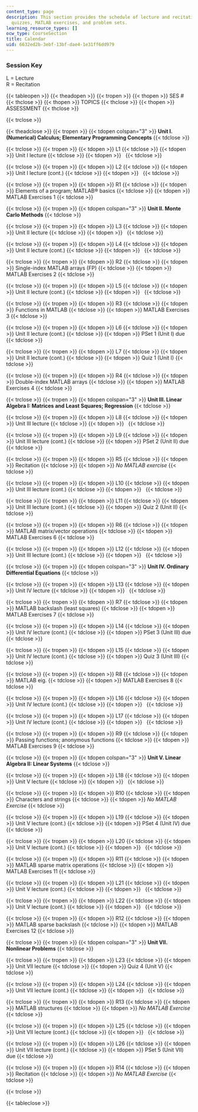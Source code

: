 ```yaml
---
content_type: page
description: This section provides the schedule of lecture and recitation topics,
  quizzes, MATLAB exercises, and problem sets.
learning_resource_types: []
ocw_type: CourseSection
title: Calendar
uid: 6632ed2b-3ebf-13bf-dae4-1e31ff6dd979
---
```


### Session Key

L = Lecture  
R = Recitation

{{< tableopen >}}
{{< theadopen >}}
{{< tropen >}}
{{< thopen >}}
SES #
{{< thclose >}}
{{< thopen >}}
TOPICS
{{< thclose >}}
{{< thopen >}}
ASSESSMENT
{{< thclose >}}

{{< trclose >}}

{{< theadclose >}}
{{< tropen >}}
{{< tdopen colspan="3" >}}
**Unit I. (Numerical) Calculus; Elementary Programming Concepts**
{{< tdclose >}}

{{< trclose >}}
{{< tropen >}}
{{< tdopen >}}
L1
{{< tdclose >}}
{{< tdopen >}}
Unit I lecture
{{< tdclose >}}
{{< tdopen >}}
 
{{< tdclose >}}

{{< trclose >}}
{{< tropen >}}
{{< tdopen >}}
L2
{{< tdclose >}}
{{< tdopen >}}
Unit I lecture (cont.)
{{< tdclose >}}
{{< tdopen >}}
 
{{< tdclose >}}

{{< trclose >}}
{{< tropen >}}
{{< tdopen >}}
R1
{{< tdclose >}}
{{< tdopen >}}
Elements of a program; MATLAB® basics
{{< tdclose >}}
{{< tdopen >}}
MATLAB Exercises 1
{{< tdclose >}}

{{< trclose >}}
{{< tropen >}}
{{< tdopen colspan="3" >}}
**Unit II. Monte Carlo Methods**
{{< tdclose >}}

{{< trclose >}}
{{< tropen >}}
{{< tdopen >}}
L3
{{< tdclose >}}
{{< tdopen >}}
Unit II lecture
{{< tdclose >}}
{{< tdopen >}}
 
{{< tdclose >}}

{{< trclose >}}
{{< tropen >}}
{{< tdopen >}}
L4
{{< tdclose >}}
{{< tdopen >}}
Unit II lecture (cont.)
{{< tdclose >}}
{{< tdopen >}}
 
{{< tdclose >}}

{{< trclose >}}
{{< tropen >}}
{{< tdopen >}}
R2
{{< tdclose >}}
{{< tdopen >}}
Single-index MATLAB arrays (FP)
{{< tdclose >}}
{{< tdopen >}}
MATLAB Exercises 2
{{< tdclose >}}

{{< trclose >}}
{{< tropen >}}
{{< tdopen >}}
L5
{{< tdclose >}}
{{< tdopen >}}
Unit II lecture (cont.)
{{< tdclose >}}
{{< tdopen >}}
 
{{< tdclose >}}

{{< trclose >}}
{{< tropen >}}
{{< tdopen >}}
R3
{{< tdclose >}}
{{< tdopen >}}
Functions in MATLAB
{{< tdclose >}}
{{< tdopen >}}
MATLAB Exercises 3
{{< tdclose >}}

{{< trclose >}}
{{< tropen >}}
{{< tdopen >}}
L6
{{< tdclose >}}
{{< tdopen >}}
Unit II lecture (cont.)
{{< tdclose >}}
{{< tdopen >}}
PSet 1 (Unit I) due
{{< tdclose >}}

{{< trclose >}}
{{< tropen >}}
{{< tdopen >}}
L7
{{< tdclose >}}
{{< tdopen >}}
Unit II lecture (cont.)
{{< tdclose >}}
{{< tdopen >}}
Quiz 1 (Unit I)
{{< tdclose >}}

{{< trclose >}}
{{< tropen >}}
{{< tdopen >}}
R4
{{< tdclose >}}
{{< tdopen >}}
Double-index MATLAB arrays
{{< tdclose >}}
{{< tdopen >}}
MATLAB Exercises 4
{{< tdclose >}}

{{< trclose >}}
{{< tropen >}}
{{< tdopen colspan="3" >}}
**Unit III. Linear Algebra I: Matrices and Least Squares; Regression**
{{< tdclose >}}

{{< trclose >}}
{{< tropen >}}
{{< tdopen >}}
L8
{{< tdclose >}}
{{< tdopen >}}
Unit III lecture
{{< tdclose >}}
{{< tdopen >}}
 
{{< tdclose >}}

{{< trclose >}}
{{< tropen >}}
{{< tdopen >}}
L9
{{< tdclose >}}
{{< tdopen >}}
Unit III lecture (cont.)
{{< tdclose >}}
{{< tdopen >}}
PSet 2 (Unit II) due
{{< tdclose >}}

{{< trclose >}}
{{< tropen >}}
{{< tdopen >}}
R5
{{< tdclose >}}
{{< tdopen >}}
Recitation
{{< tdclose >}}
{{< tdopen >}}
_No MATLAB exercise_
{{< tdclose >}}

{{< trclose >}}
{{< tropen >}}
{{< tdopen >}}
L10
{{< tdclose >}}
{{< tdopen >}}
Unit III lecture (cont.)
{{< tdclose >}}
{{< tdopen >}}
 
{{< tdclose >}}

{{< trclose >}}
{{< tropen >}}
{{< tdopen >}}
L11
{{< tdclose >}}
{{< tdopen >}}
Unit III lecture (cont.)
{{< tdclose >}}
{{< tdopen >}}
Quiz 2 (Unit II)
{{< tdclose >}}

{{< trclose >}}
{{< tropen >}}
{{< tdopen >}}
R6
{{< tdclose >}}
{{< tdopen >}}
MATLAB matrix/vector operations
{{< tdclose >}}
{{< tdopen >}}
MATLAB Exercises 6
{{< tdclose >}}

{{< trclose >}}
{{< tropen >}}
{{< tdopen >}}
L12
{{< tdclose >}}
{{< tdopen >}}
Unit III lecture (cont.)
{{< tdclose >}}
{{< tdopen >}}
 
{{< tdclose >}}

{{< trclose >}}
{{< tropen >}}
{{< tdopen colspan="3" >}}
**Unit IV. Ordinary Differential Equations**
{{< tdclose >}}

{{< trclose >}}
{{< tropen >}}
{{< tdopen >}}
L13
{{< tdclose >}}
{{< tdopen >}}
Unit IV lecture
{{< tdclose >}}
{{< tdopen >}}
 
{{< tdclose >}}

{{< trclose >}}
{{< tropen >}}
{{< tdopen >}}
R7
{{< tdclose >}}
{{< tdopen >}}
MATLAB backslash (least squares)
{{< tdclose >}}
{{< tdopen >}}
MATLAB Exercises 7
{{< tdclose >}}

{{< trclose >}}
{{< tropen >}}
{{< tdopen >}}
L14
{{< tdclose >}}
{{< tdopen >}}
Unit IV lecture (cont.)
{{< tdclose >}}
{{< tdopen >}}
PSet 3 (Unit III) due
{{< tdclose >}}

{{< trclose >}}
{{< tropen >}}
{{< tdopen >}}
L15
{{< tdclose >}}
{{< tdopen >}}
Unit IV lecture (cont.)
{{< tdclose >}}
{{< tdopen >}}
Quiz 3 (Unit III)
{{< tdclose >}}

{{< trclose >}}
{{< tropen >}}
{{< tdopen >}}
R8
{{< tdclose >}}
{{< tdopen >}}
MATLAB eig.
{{< tdclose >}}
{{< tdopen >}}
MATLAB Exercises 8
{{< tdclose >}}

{{< trclose >}}
{{< tropen >}}
{{< tdopen >}}
L16
{{< tdclose >}}
{{< tdopen >}}
Unit IV lecture (cont.)
{{< tdclose >}}
{{< tdopen >}}
 
{{< tdclose >}}

{{< trclose >}}
{{< tropen >}}
{{< tdopen >}}
L17
{{< tdclose >}}
{{< tdopen >}}
Unit IV lecture (cont.)
{{< tdclose >}}
{{< tdopen >}}
 
{{< tdclose >}}

{{< trclose >}}
{{< tropen >}}
{{< tdopen >}}
R9
{{< tdclose >}}
{{< tdopen >}}
Passing functions; anonymous functions
{{< tdclose >}}
{{< tdopen >}}
MATLAB Exercises 9
{{< tdclose >}}

{{< trclose >}}
{{< tropen >}}
{{< tdopen colspan="3" >}}
**Unit V. Linear Algebra II: Linear Systems**
{{< tdclose >}}

{{< trclose >}}
{{< tropen >}}
{{< tdopen >}}
L18
{{< tdclose >}}
{{< tdopen >}}
Unit V lecture
{{< tdclose >}}
{{< tdopen >}}
 
{{< tdclose >}}

{{< trclose >}}
{{< tropen >}}
{{< tdopen >}}
R10
{{< tdclose >}}
{{< tdopen >}}
Characters and strings
{{< tdclose >}}
{{< tdopen >}}
_No MATLAB Exercise_
{{< tdclose >}}

{{< trclose >}}
{{< tropen >}}
{{< tdopen >}}
L19
{{< tdclose >}}
{{< tdopen >}}
Unit V lecture (cont.)
{{< tdclose >}}
{{< tdopen >}}
PSet 4 (Unit IV) due
{{< tdclose >}}

{{< trclose >}}
{{< tropen >}}
{{< tdopen >}}
L20
{{< tdclose >}}
{{< tdopen >}}
Unit V lecture (cont.)
{{< tdclose >}}
{{< tdopen >}}
 
{{< tdclose >}}

{{< trclose >}}
{{< tropen >}}
{{< tdopen >}}
R11
{{< tdclose >}}
{{< tdopen >}}
MATLAB sparse matrix operations
{{< tdclose >}}
{{< tdopen >}}
MATLAB Exercises 11
{{< tdclose >}}

{{< trclose >}}
{{< tropen >}}
{{< tdopen >}}
L21
{{< tdclose >}}
{{< tdopen >}}
Unit V lecture (cont.)
{{< tdclose >}}
{{< tdopen >}}
 
{{< tdclose >}}

{{< trclose >}}
{{< tropen >}}
{{< tdopen >}}
L22
{{< tdclose >}}
{{< tdopen >}}
Unit V lecture (cont.)
{{< tdclose >}}
{{< tdopen >}}
 
{{< tdclose >}}

{{< trclose >}}
{{< tropen >}}
{{< tdopen >}}
R12
{{< tdclose >}}
{{< tdopen >}}
MATLAB sparse backslash
{{< tdclose >}}
{{< tdopen >}}
MATLAB Exercises 12
{{< tdclose >}}

{{< trclose >}}
{{< tropen >}}
{{< tdopen colspan="3" >}}
**Unit VII. Nonlinear Problems**
{{< tdclose >}}

{{< trclose >}}
{{< tropen >}}
{{< tdopen >}}
L23
{{< tdclose >}}
{{< tdopen >}}
Unit VII lecture
{{< tdclose >}}
{{< tdopen >}}
Quiz 4 (Unit V)
{{< tdclose >}}

{{< trclose >}}
{{< tropen >}}
{{< tdopen >}}
L24
{{< tdclose >}}
{{< tdopen >}}
Unit VII lecture (cont.)
{{< tdclose >}}
{{< tdopen >}}
 
{{< tdclose >}}

{{< trclose >}}
{{< tropen >}}
{{< tdopen >}}
R13
{{< tdclose >}}
{{< tdopen >}}
MATLAB structures
{{< tdclose >}}
{{< tdopen >}}
_No MATLAB Exercise_
{{< tdclose >}}

{{< trclose >}}
{{< tropen >}}
{{< tdopen >}}
L25
{{< tdclose >}}
{{< tdopen >}}
Unit VII lecture (cont.)
{{< tdclose >}}
{{< tdopen >}}
 
{{< tdclose >}}

{{< trclose >}}
{{< tropen >}}
{{< tdopen >}}
L26
{{< tdclose >}}
{{< tdopen >}}
Unit VII lecture (cont.)
{{< tdclose >}}
{{< tdopen >}}
PSet 5 (Unit VII) due
{{< tdclose >}}

{{< trclose >}}
{{< tropen >}}
{{< tdopen >}}
R14
{{< tdclose >}}
{{< tdopen >}}
Recitation
{{< tdclose >}}
{{< tdopen >}}
_No MATLAB Exercise_
{{< tdclose >}}

{{< trclose >}}

{{< tableclose >}}